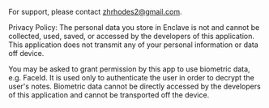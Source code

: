 For support, please contact zhrhodes2@gmail.com.

Privacy Policy:
The personal data you store in Enclave is not and cannot be collected, used, saved, or accessed by the developers of this application. This application does not transmit any of your personal information or data off device. 

You may be asked to grant permission by this app to use biometric data, e.g. FaceId. It is used only to authenticate the user in order to decrypt the user's notes. Biometric data cannot be directly accessed by the developers of this application and cannot be transported off the device. 
